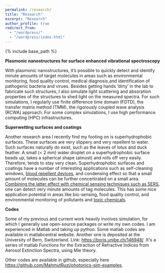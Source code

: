 ```yaml
---
permalink: /research/
title: "Research"
excerpt: "Research"
author_profile: true
redirect_from: 
  - "/wordpress/"
  - "/wordpress/index.html"
---
```


{% include base_path %}

**Plasmonic nanostructures for surface enhanced vibrational spectroscopy**

 With plasmonic nanostructures, it’s possible to quickly detect and identify minute amounts of target molecules in areas such as environmental monitoring, food quality control, medical diagnosis,and identification of pathogenic bacteria and virues. Besides getting hands ‘dirty’ in the lab to fabricate such structures, I also simulate light scattering and absorption properties of the structures to shed light on the measured spectra. For such simulations, I regularly use finite difference time domain (FDTD), the transfer matrix method (TMM), the rigorously coupled wave analysis (RCWA) approach. For some complex simulations, I use high performance computing (HPC) infrastructures.

**Superwetting surfaces and coatings**

Another research area I recently find my footing on is superhydrophobic surfaces. These surfaces are very slippery and very repellent to water. Such surfaces naturally do exist, such as the leaves of lotus and duck feather. A small (< 2 mm) water droplet on a superhydrophobic surface beads up, takes a spherical shape (almost) and rolls off very easily. Therefore, tends to stay very clean. Superhydrophobic surfaces and coatings have a number of interesting applications such as self-cleaning windows, [blood repellent devices](https://doi.org/10.1016/j.colsurfb.2021.111864), and condensing effect so that a small amount of molecules can be further concentrated on a small area. [Combining the latter effect with chemical sensing techniques such as SERS](https://doi.org/10.1016/j.cej.2021.133445), one can detect very minute amounts of tag molecules. This has some nice application potential in areas like bio-sensing, food quality control,  and environmental monitoring of pollutants and [toxic chemicals](https://doi.org/10.1021/acsanm.2c02897). 

**Codes**

Some of my previous and current work heavily involves simulation, for which I generally use open-source packages or write my own codes. I am experienced in Matlab and taking up python. Some matlab codes are available in matlabcentral website. Another one is deposited at the University of Bern, Switzerland. Link:  https://boris.unibe.ch/146948/ .It's a series of matlab Functions for the Extraction of Refractive Indices from Aerosol Extinction Spectra, using Mie theory. 

Other codes are available in github, especially here https://github.com/MahmutRuzi/photonics-sim-examples. 

